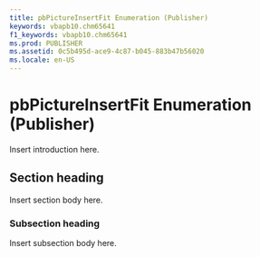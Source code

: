```yaml
---
title: pbPictureInsertFit Enumeration (Publisher)
keywords: vbapb10.chm65641
f1_keywords: vbapb10.chm65641
ms.prod: PUBLISHER
ms.assetid: 0c5b495d-ace9-4c87-b045-883b47b56020
ms.locale: en-US
---
```



# pbPictureInsertFit Enumeration (Publisher)

Insert introduction here.


## Section heading

Insert section body here.


### Subsection heading

Insert subsection body here.


